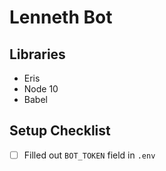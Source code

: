# Lenneth Bot

## Libraries

* Eris
* Node 10
* Babel

## Setup Checklist

 * [ ] Filled out `BOT_TOKEN` field in `.env`